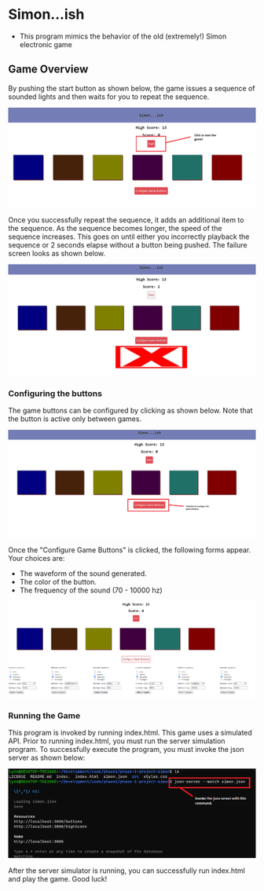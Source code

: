 # Simon...ish
- This program mimics the behavior of the old (extremely!) Simon electronic game
## Game Overview
By pushing the start button as shown below, the game issues a sequence of sounded lights and then waits for you to repeat the sequence.  

![Start Game](./src/Simon%20Game%20Start.png) 

Once you successfully repeat the sequence, it adds an additional item to the sequence.  As the sequence becomes longer, the speed of the sequence increases.  This goes on until either you incorrectly playback the sequence or 2 seconds elapse without a button being pushed.  The failure screen looks as shown below.

![Game Fail](./src/Simon%20Failure.png)

### Configuring the buttons

The game buttons can be configured by clicking as shown below.  Note that the button is active only between games.

![Config Buttons](./src/Simon%20Configure.png)

Once the "Configure Game Buttons" is clicked, the following forms appear.  Your choices are:
- The waveform of the sound generated.
- The color of the button.
- The frequency of the sound (70 - 10000 hz)

![Config Forms](./src/Simon%20Config%20Forms.png)

### Running the Game
This program is invoked by running index.html.  This game uses a simulated API.  Prior to running index.html, you must run the server simulation program.  To successfully execute the program, you must invoke the json server as shown below:

![JSON Server](./src/json%20server.png)

After the server simulator is running, you can successfully run index.html and play the game.  Good luck!

